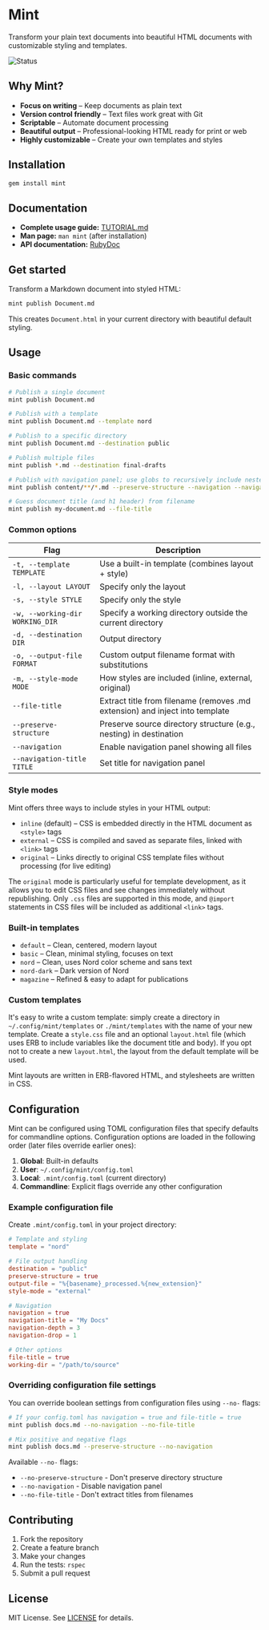 # Mint

Transform your plain text documents into beautiful HTML documents with customizable styling and templates.

![Status](https://github.com/davejacobs/mint/actions/workflows/test.yml/badge.svg)

## Why Mint?

- **Focus on writing** – Keep documents as plain text
- **Version control friendly** – Text files work great with Git
- **Scriptable** – Automate document processing
- **Beautiful output** – Professional-looking HTML ready for print or web
- **Highly customizable** – Create your own templates and styles

## Installation

```bash
gem install mint
```

## Documentation

- **Complete usage guide:** [TUTORIAL.md](doc/TUTORIAL.md)
- **Man page:** `man mint` (after installation)
- **API documentation:** [RubyDoc](http://www.rubydoc.info/github/davejacobs/mint)

## Get started

Transform a Markdown document into styled HTML:

```bash
mint publish Document.md
```

This creates `Document.html` in your current directory with beautiful default styling.

## Usage

### Basic commands

```bash
# Publish a single document
mint publish Document.md

# Publish with a template
mint publish Document.md --template nord

# Publish to a specific directory
mint publish Document.md --destination public

# Publish multiple files
mint publish *.md --destination final-drafts

# Publish with navigation panel; use globs to recursively include nested files
mint publish content/**/*.md --preserve-structure --navigation --navigation-title "Documentation" --destination public

# Guess document title (and h1 header) from filename
mint publish my-document.md --file-title
```

### Common options

| Flag | Description |
|------|-------------|
| `-t, --template TEMPLATE` | Use a built-in template (combines layout + style) |
| `-l, --layout LAYOUT` | Specify only the layout |
| `-s, --style STYLE` | Specify only the style |
| `-w, --working-dir WORKING_DIR` | Specify a working directory outside the current directory |
| `-d, --destination DIR` | Output directory |
| `-o, --output-file FORMAT` | Custom output filename format with substitutions |
| `-m, --style-mode MODE` | How styles are included (inline, external, original) |
| `--file-title` | Extract title from filename (removes .md extension) and inject into template |
| `--preserve-structure` | Preserve source directory structure (e.g., nesting) in destination |
| `--navigation` | Enable navigation panel showing all files |
| `--navigation-title TITLE` | Set title for navigation panel |

### Style modes

Mint offers three ways to include styles in your HTML output:

- `inline` (default) – CSS is embedded directly in the HTML document as `<style>` tags
- `external` – CSS is compiled and saved as separate files, linked with `<link>` tags
- `original` – Links directly to original CSS template files without processing (for live editing)

The `original` mode is particularly useful for template development, as it allows you to edit CSS files and see changes immediately without republishing. Only `.css` files are supported in this mode, and `@import` statements in CSS files will be included as additional `<link>` tags.

### Built-in templates

- `default` – Clean, centered, modern layout
- `basic` – Clean, minimal styling, focuses on text
- `nord` – Clean, uses Nord color scheme and sans text
- `nord-dark` – Dark version of Nord
- `magazine` – Refined & easy to adapt for publications

### Custom templates

It's easy to write a custom template: simply create a directory in `~/.config/mint/templates` or `./mint/templates`
with the name of your new template. Create a `style.css` file and an optional `layout.html` file (which uses ERB
to include variables like the document title and body). If you opt not to create a new `layout.html`, the 
layout from the default template will be used.

Mint layouts are written in ERB-flavored HTML, and stylesheets are written in CSS.

## Configuration

Mint can be configured using TOML configuration files that specify defaults for commandline options.
Configuration options are loaded in the following order (later files override earlier ones):

1. **Global**: Built-in defaults
2. **User**: `~/.config/mint/config.toml`  
3. **Local**: `.mint/config.toml` (current directory)
4. **Commandline**: Explicit flags override any other configuration

### Example configuration file

Create `.mint/config.toml` in your project directory:

```toml
# Template and styling
template = "nord"

# File output handling
destination = "public"
preserve-structure = true
output-file = "%{basename}_processed.%{new_extension}"
style-mode = "external"

# Navigation
navigation = true
navigation-title = "My Docs"
navigation-depth = 3
navigation-drop = 1

# Other options
file-title = true
working-dir = "/path/to/source"
```

### Overriding configuration file settings

You can override boolean settings from configuration files using `--no-` flags:

```bash
# If your config.toml has navigation = true and file-title = true
mint publish docs.md --no-navigation --no-file-title

# Mix positive and negative flags
mint publish docs.md --preserve-structure --no-navigation
```

Available `--no-` flags:
- `--no-preserve-structure` - Don't preserve directory structure 
- `--no-navigation` - Disable navigation panel
- `--no-file-title` - Don't extract titles from filenames

## Contributing

1. Fork the repository
2. Create a feature branch
3. Make your changes
4. Run the tests: `rspec`
5. Submit a pull request

## License

MIT License. See [LICENSE](LICENSE) for details.